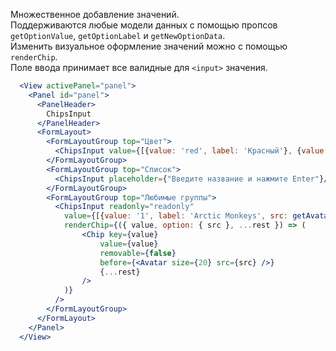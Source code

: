Множественное добавление значений.  
Поддерживаются любые модели данных с помощью пропсов `getOptionValue`, `getOptionLabel` и `getNewOptionData`.  
Изменить визуальное оформление значений можно с помощью `renderChip`.  
Поле ввода принимает все валидные для `<input>` значения.

```jsx
  <View activePanel="panel">
    <Panel id="panel">
      <PanelHeader>
        ChipsInput
      </PanelHeader>
      <FormLayout>
        <FormLayoutGroup top="Цвет">
          <ChipsInput value={[{value: 'red', label: 'Красный'}, {value: 'blue', label: 'Синий'}]}/>
        </FormLayoutGroup>
        <FormLayoutGroup top="Список">
          <ChipsInput placeholder={"Введите название и нажмите Enter"}/>
        </FormLayoutGroup>      
        <FormLayoutGroup top="Любимые группы">
          <ChipsInput readonly="readonly"
            value={[{value: '1', label: 'Arctic Monkeys', src: getAvatarUrl('audio_arctic_monkeys')}, {value: '2', label: 'Звери', src: getAvatarUrl('audio_leto_zveri')}, {value: '4', label: 'FACE', src: getAvatarUrl('audio_face')}, {value: '3', label: 'Depeche Mode', src: getAvatarUrl('audio_depeche_mode')}, {value: '5', label: 'Linkin Park', src: getAvatarUrl('audio_linkin_park')}]}
            renderChip={({ value, option: { src }, ...rest }) => (
                <Chip key={value}
                    value={value}
                    removable={false}
                    before={<Avatar size={20} src={src} />}
                    {...rest}
                />
            )}
          />
        </FormLayoutGroup>
      </FormLayout>
    </Panel>
  </View>
```
